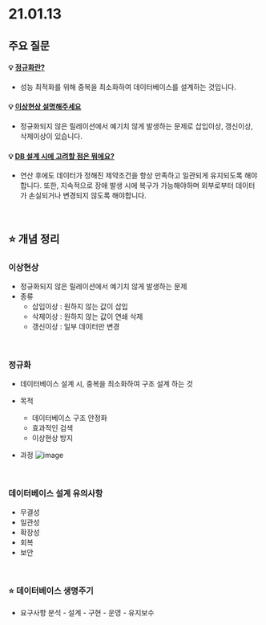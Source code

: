 # 21.01.13

## 주요 질문

#### 💡 [정규화란?](#정규화)
   * 성능 최적화를 위해 중복을 최소화하여 데이터베이스를 설계하는 것입니다.
   
#### 💡 [이상현상 설명해주세요](#이상현상)
   * 정규화되지 않은 릴레이션에서 예기치 않게 발생하는 문제로 삽입이상, 갱신이상, 삭제이상이 있습니다.
   
#### 💡 [DB 설계 시에 고려할 점은 뭐에요?](#데이터베이스-설계-유의사항)
   * 연산 후에도 데이터가 정해진 제약조건을 항상 만족하고 일관되게 유지되도록 해야합니다. 또한, 지속적으로 장애 발생 시에 복구가 가능해야하며 외부로부터 데이터가 손실되거나 변경되지 않도록 해야합니다.



<br/>

## ⭐ 개념 정리

### 이상현상
   * 정규화되지 않은 릴레이션에서 예기치 않게 발생하는 문제
   * 종류
      * 삽입이상 : 원하지 않는 값이 삽입
      * 삭제이상 : 원하지 않는 값이 연쇄 삭제
      * 갱신이상 : 일부 데이터만 변경

<br>

### 정규화
   * 데이터베이스 설계 시, 중복을 최소화하여 구조 설계 하는 것

   * 목적  
      * 데이터베이스 구조 안정화
      * 효과적인 검색
      * 이상현상 방지
   * 과정
   ![image](https://user-images.githubusercontent.com/36289638/104820115-2714ec80-5876-11eb-9f74-0dbef258326e.png)

<br>

### 데이터베이스 설계 유의사항
   * 무결성
   * 일관성
   * 확장성
   * 회복
   * 보안

<br>

### ⭐ 데이터베이스 생명주기
   * 요구사항 분석 - 설계 - 구현 - 운영 - 유지보수
